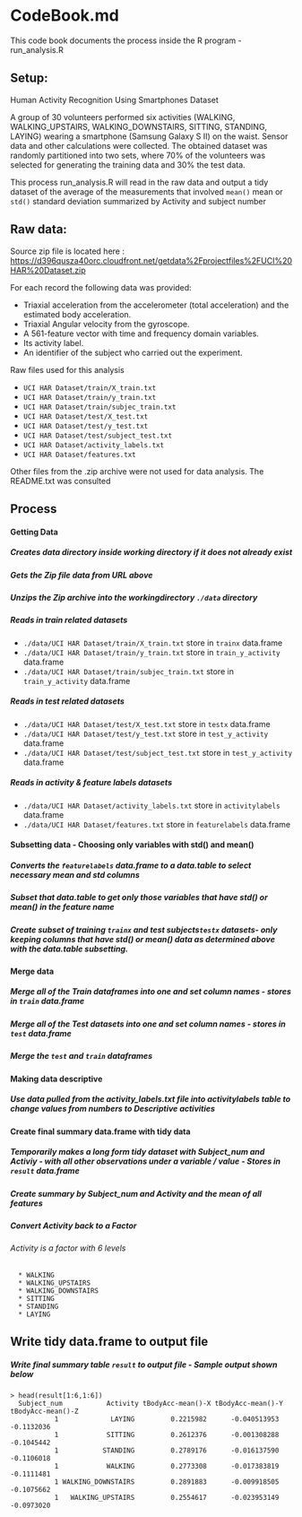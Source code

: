 
# CodeBook.md
This code book documents the process inside the R program - run_analysis.R

## Setup:
Human Activity Recognition Using Smartphones Dataset

A group of 30 volunteers performed six activities (WALKING, WALKING_UPSTAIRS, WALKING_DOWNSTAIRS, SITTING, STANDING, LAYING) wearing a smartphone (Samsung Galaxy S II) on the waist.
Sensor data and other calculations were collected. The obtained dataset was randomly partitioned into two sets, where 70% of the volunteers was selected for generating the training data and 30% the test data.

This process run_analysis.R will read in the raw data and output a tidy dataset of the average of the measurements that involved `mean()` mean or `std()` standard deviation summarized by Activity and subject number

## Raw data: 
Source zip file is located here : 
https://d396qusza40orc.cloudfront.net/getdata%2Fprojectfiles%2FUCI%20HAR%20Dataset.zip

For each record the following data was provided:
* Triaxial acceleration from the accelerometer (total acceleration) and the estimated body acceleration.
* Triaxial Angular velocity from the gyroscope. 
* A 561-feature vector with time and frequency domain variables. 
* Its activity label. 
* An identifier of the subject who carried out the experiment.

Raw files used for this analysis
* `UCI HAR Dataset/train/X_train.txt`
* `UCI HAR Dataset/train/y_train.txt`
* `UCI HAR Dataset/train/subjec_train.txt`
* `UCI HAR Dataset/test/X_test.txt`
* `UCI HAR Dataset/test/y_test.txt`
* `UCI HAR Dataset/test/subject_test.txt`
* `UCI HAR Dataset/activity_labels.txt`
* `UCI HAR Dataset/features.txt`

Other files from the .zip archive were not used for data analysis.  The README.txt was consulted

## Process

#### Getting Data
##### Creates data directory inside working directory if it does not already exist
##### Gets the Zip file data from URL above
##### Unzips the Zip archive into the workingdirectory `./data` directory

##### Reads in train related datasets
* `./data/UCI HAR Dataset/train/X_train.txt`        store in `trainx` data.frame
* `./data/UCI HAR Dataset/train/y_train.txt`        store in `train_y_activity` data.frame
* `./data/UCI HAR Dataset/train/subjec_train.txt`   store in `train_y_activity` data.frame

##### Reads in test related datasets
* `./data/UCI HAR Dataset/test/X_test.txt`          store in `testx` data.frame
* `./data/UCI HAR Dataset/test/y_test.txt`          store in `test_y_activity` data.frame
* `./data/UCI HAR Dataset/test/subject_test.txt`    store in `test_y_activity` data.frame

##### Reads in activity & feature labels datasets
* `./data/UCI HAR Dataset/activity_labels.txt`      store in `activitylabels` data.frame
* `./data/UCI HAR Dataset/features.txt`             store in `featurelabels` data.frame

#### Subsetting data - Choosing only variables with std() and mean()
##### Converts the `featurelabels` data.frame to a data.table to select necessary mean and std columns
##### Subset that data.table to get only those variables that have std() or mean() in the feature name

##### Create subset of training `trainx` and test subjects`testx` datasets- only keeping columns that have std() or mean() data as determined above with the data.table subsetting.

#### Merge data
##### Merge all of the Train dataframes into one and set column names - stores in `train` data.frame
##### Merge all of the Test datasets into one and set column names  - stores in `test` data.frame

##### Merge the `test` and `train` dataframes

#### Making data descriptive
##### Use data pulled from the activity_labels.txt file into activitylabels table to change values from numbers to Descriptive activities 

#### Create final summary data.frame with tidy data
##### Temporarily makes a long form tidy dataset with Subject_num and Activiy - with all other observations under a variable / value  - Stores in `result` data.frame

##### Create summary by Subject_num and Activity and the mean of all features

##### Convert Activity back to a Factor 
###### Activity is a factor with 6 levels 
      * WALKING
      * WALKING_UPSTAIRS
      * WALKING_DOWNSTAIRS
      * SITTING
      * STANDING
      * LAYING

## Write tidy data.frame to output file
##### Write final summary table `result` to output file - Sample output shown below
```{r}
> head(result[1:6,1:6])
  Subject_num           Activity tBodyAcc-mean()-X tBodyAcc-mean()-Y tBodyAcc-mean()-Z
           1             LAYING         0.2215982      -0.040513953        -0.1132036
           1            SITTING         0.2612376      -0.001308288        -0.1045442
           1           STANDING         0.2789176      -0.016137590        -0.1106018
           1            WALKING         0.2773308      -0.017383819        -0.1111481
           1 WALKING_DOWNSTAIRS         0.2891883      -0.009918505        -0.1075662
           1   WALKING_UPSTAIRS         0.2554617      -0.023953149        -0.0973020
```
